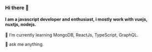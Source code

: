 ### Hi there 👋

#### I am a javascript developer and enthusiast, i mostly work with vuejs, nuxtjs, nodejs.

🌱 I’m currently learning MongoDB, ReactJs, TypeScript, GraphQL.

💬 ask me anything.
